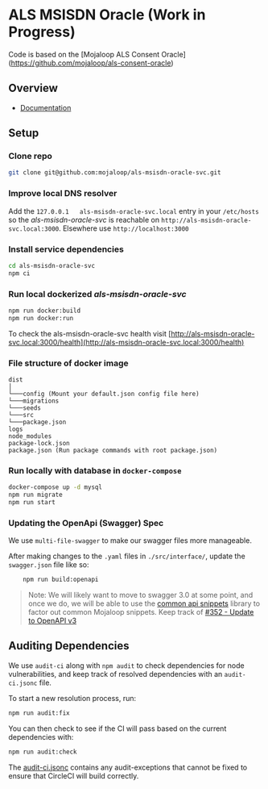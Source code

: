 # ALS MSISDN Oracle (Work in Progress)

Code is based on the [Mojaloop ALS Consent Oracle] (https://github.com/mojaloop/als-consent-oracle)

## Overview

- [Documentation](./docs/README.md)

## Setup

### Clone repo
```bash
git clone git@github.com:mojaloop/als-msisdn-oracle-svc.git
```

### Improve local DNS resolver
Add the `127.0.0.1   als-msisdn-oracle-svc.local` entry in your `/etc/hosts` so the _als-msisdn-oracle-svc_ is reachable on `http://als-msisdn-oracle-svc.local:3000`. Elsewhere use `http://localhost:3000`

### Install service dependencies
```bash
cd als-msisdn-oracle-svc
npm ci
```

### Run local dockerized _als-msisdn-oracle-svc_
```bash
npm run docker:build
npm run docker:run
```

To check the als-msisdn-oracle-svc health visit [http://als-msisdn-oracle-svc.local:3000/health](http://als-msisdn-oracle-svc.local:3000/health)

### File structure of docker image
```
dist
│
└───config (Mount your default.json config file here)
└───migrations
└───seeds
└───src
└───package.json
logs
node_modules
package-lock.json
package.json (Run package commands with root package.json)
```

### Run locally with database in `docker-compose`

```bash
docker-compose up -d mysql
npm run migrate
npm run start
```


### Updating the OpenApi (Swagger) Spec

We use `multi-file-swagger` to make our swagger files more manageable.

After making changes to the `.yaml` files in `./src/interface/`, update the `swagger.json` file like so:

```bash
    npm run build:openapi
```

> Note: We will likely want to move to swagger 3.0 at some point, and once we do, we will be able to use the [common api snippets](https://github.com/mojaloop/api-snippets) library to factor out common Mojaloop snippets.
> Keep track of [#352 - Update to OpenAPI v3](https://app.zenhub.com/workspaces/pisp-5e8457b05580fb04a7fd4878/issues/mojaloop/mojaloop/352)

## Auditing Dependencies

We use `audit-ci` along with `npm audit` to check dependencies for node vulnerabilities, and keep track of resolved dependencies with an `audit-ci.jsonc` file.

To start a new resolution process, run:

```bash
npm run audit:fix
```

You can then check to see if the CI will pass based on the current dependencies with:

```bash
npm run audit:check
```

The [audit-ci.jsonc](./audit-ci.jsonc) contains any audit-exceptions that cannot be fixed to ensure that CircleCI will build correctly.



